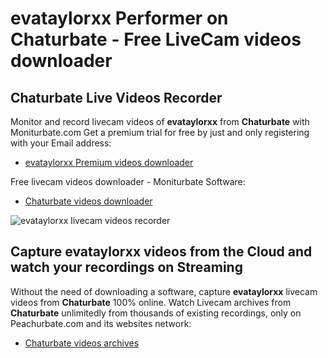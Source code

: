 # evataylorxx Performer on Chaturbate - Free LiveCam videos downloader

## Chaturbate Live Videos Recorder

Monitor and record livecam videos of **evataylorxx** from **Chaturbate** with Moniturbate.com
Get a premium trial for free by just and only registering with your Email address:
* [evataylorxx Premium videos downloader](https://moniturbate.com/request-demo-licence-key.html)

Free livecam videos downloader - Moniturbate Software:
* [Chaturbate videos downloader](https://moniturbate.com/moniturbate-download-software.html)

![evataylorxx livecam videos recorder](https://peachurnet.com/templates/moniturbate-software.png)


## Capture evataylorxx videos from the Cloud and watch your recordings on Streaming

Without the need of downloading a software, capture **evataylorxx** livecam videos from **Chaturbate** 100% online.
Watch Livecam archives from **Chaturbate** unlimitedly from thousands of existing recordings, only on Peachurbate.com and its websites network:
* [Chaturbate videos archives](https://peachurnet.com/)